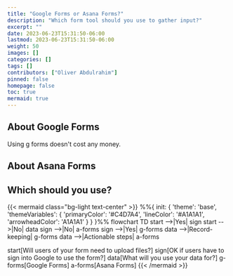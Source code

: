 ```yaml
---
title: "Google Forms or Asana Forms?"
description: "Which form tool should you use to gather input?"
excerpt: ""
date: 2023-06-23T15:31:50-06:00
lastmod: 2023-06-23T15:31:50-06:00
weight: 50
images: []
categories: []
tags: []
contributors: ["Oliver Abdulrahim"]
pinned: false
homepage: false
toc: true
mermaid: true
---
```


## About Google Forms

Using g forms doesn't cost any money.

## About Asana Forms

## Which should you use?

{{< mermaid class="bg-light text-center" >}}
%%{
  init: {
    'theme': 'base',
    'themeVariables': {
      'primaryColor': '#C4D7A4',
      'lineColor': '#A1A1A1',
      'arrowheadColor': 'A1A1A1'
    }
  }
}%%
flowchart TD
  start -->|Yes| sign
  start -->|No| data
  sign  -->|No| a-forms
  sign  -->|Yes| g-forms
  data  -->|Record-keeping| g-forms
  data  -->|Actionable steps| a-forms

  start[Will users of your form need to upload files?]
  sign[OK if users have to sign into Google to use the form?]
  data[What will you use your data for?]
  g-forms[Google Forms]
  a-forms[Asana Forms]
{{< /mermaid >}}
